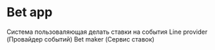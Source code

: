 # Bet app

Система пользоваляющая делать ставки на события
Line provider (Провайдер событий)
Bet maker (Сервис ставок)
